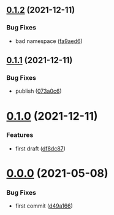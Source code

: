 ## [0.1.2](https://github.com/tencodigo/ten-property-panel/compare/v0.1.1...v0.1.2) (2021-12-11)


### Bug Fixes

* bad namespace ([fa9aed6](https://github.com/tencodigo/ten-property-panel/commit/fa9aed694c2ad1879f2e04ba721a89c02e092713))



## [0.1.1](https://github.com/tencodigo/ten-property-panel/compare/v0.1.0...v0.1.1) (2021-12-11)


### Bug Fixes

* publish ([073a0c6](https://github.com/tencodigo/ten-property-panel/commit/073a0c6de96d93ff77df378c61dde77dc0608390))



# [0.1.0](https://github.com/tencodigo/ten-property-panel/compare/v0.0.0...v0.1.0) (2021-12-11)


### Features

* first draft ([df8dc87](https://github.com/tencodigo/ten-property-panel/commit/df8dc874116ae43c4a3411c6b96fdea0d5a4abae))



# [0.0.0](https://github.com/tencodigo/ten-property-panel/compare/d49a166d87b5f38f07a9fd1f86e9e5f7d28f852e...v0.0.0) (2021-05-08)


### Bug Fixes

* first commit ([d49a166](https://github.com/tencodigo/ten-property-panel/commit/d49a166d87b5f38f07a9fd1f86e9e5f7d28f852e))



